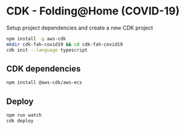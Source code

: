 # CDK - Folding@Home (COVID-19)

Setup project dependencies and create a new CDK project

```bash
npm install -g aws-cdk
mkdir cdk-fah-covid19 && cd cdk-fah-covid19
cdk init --language typescript
```

## CDK dependencies

```bash
npm install @aws-cdk/aws-ecs
```

## Deploy

```bash
npm run watch
cdk deploy
```
